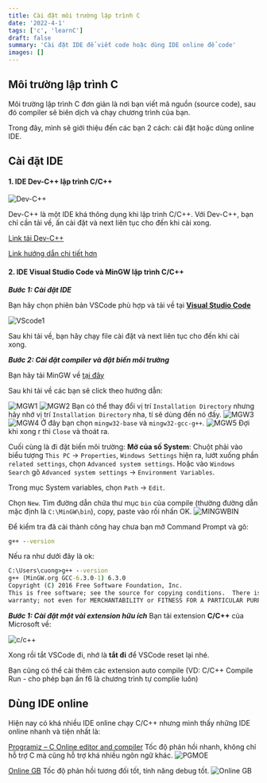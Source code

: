 ```yaml
---
title: Cài đặt môi trường lập trình C
date: '2022-4-1'
tags: ['c', 'learnC']
draft: false
summary: 'Cài đặt IDE để viết code hoặc dùng IDE online để code'
images: []
---
```


## Môi trường lập trình C

Môi trường lập trình C đơn giản là nơi bạn viết mã nguồn (source code), sau đó compiler sẽ biên dịch và chạy chương trình của bạn.

Trong đây, mình sẽ giới thiệu đến các bạn 2 cách: cài đặt hoặc dùng online IDE.

## Cài đặt IDE

#### 1. IDE Dev-C++ lập trình C/C++

![Dev-C++](https://a.fsdn.com/con/app/proj/orwelldevcpp/screenshots/devcpp5200.png/max/max/1)

Dev-C++ là một IDE khá thông dụng khi lập trình C/C++. Với Dev-C++, bạn chỉ cần tải về, ấn cài đặt và next liên tục cho đến khi cài xong.

[Link tải Dev-C++](https://sourceforge.net/projects/orwelldevcpp/)

[Link hướng dẫn chi tiết hơn](https://www.thegioididong.com/game-app/cach-tai-va-cai-dat-ide-dev-c-moi-nhat-compiler-c-1318620)

#### 2. IDE Visual Studio Code và MinGW lập trình C/C++

**_Bước 1: Cài đặt IDE_**

Bạn hãy chọn phiên bản VSCode phù hợp và tải về tại **[Visual Studio Code](https://code.visualstudio.com/)**

![VScode1](https://codelearn.io/Media/Default/Users/CWJ_5Fdelta33582/MyPic/01.png)

Sau khi tải về, bạn hãy chạy file cài đặt và next liên tục cho đến khi cài xong.

**_Bước 2: Cài đặt compiler và đặt biến môi trường_**

Bạn hãy tải MinGW về [tại đây](https://sourceforge.net/projects/mingw/)

Sau khi tải về các bạn sẽ click theo hướng dẫn:

![MGW1](https://codelearn.io/Media/Default/Users/J_2EDelta/MyPic/mingw.png)
![MGW2](https://codelearn.io/Media/Default/Users/J_2EDelta/MyPic/mingw2.png)
Bạn có thể thay đổi vị trí `Installation Directory` nhưng hãy nhớ vị trí `Installation Directory` nha, tí sẽ dùng đến nó đấy.
![MGW3](https://codelearn.io/Media/Default/Users/J_2EDelta/MyPic/mingw3.png)
![MGW4](https://codelearn.io/Media/Default/Users/J_2EDelta/MyPic/mingw4.png)
Ở đây bạn chọn `mingw32-base` và `mingw32-gcc-g++`.
![MGW5](https://codelearn.io/Media/Default/Users/J_2EDelta/MyPic/mingw5.png)
Đợi khi xong r thì `Close` và thoát ra.

Cuối cùng là đi đặt biến môi trường:
**Mở của số System**: Chuột phải vào biểu tượng `This PC` -> `Properties`, `Windows Settings` hiện ra, lướt xuống phần `related settings`, chọn `Advanced system settings`. Hoặc vào `Windows Search` gõ `Advanced system settings` -> `Environment Variables`.

Trong mục System variables, chọn `Path` -> `Edit`.

Chọn `New`. Tìm đường dẫn chứa thư mục `bin` của compile (thường đường dẫn mặc định là `C:\MinGW\bin`), copy, paste vào rồi nhấn OK.
![MINGWBIN](https://codelearn.io/Media/Default/Users/J_2EDelta/MyPic/varenron.png)

Để kiểm tra đã cài thành công hay chưa bạn mở Command Prompt và gõ:

```cmd
g++ --version
```

Nếu ra như dưới đây là ok:

```cmd
C:\Users\cuong>g++ --version
g++ (MinGW.org GCC-6.3.0-1) 6.3.0
Copyright (C) 2016 Free Software Foundation, Inc.
This is free software; see the source for copying conditions.  There is NO
warranty; not even for MERCHANTABILITY or FITNESS FOR A PARTICULAR PURPOSE.
```

**_Bước 1: Cài đặt một vài extension hữu ích_**
Bạn tải extension **C/C++** của Microsoft về:

![c/c++](https://codelearn.io/Media/Default/Users/J_2EDelta/MyPic/ext.png)

Xong rồi tắt VSCode đi, nhớ là **tắt đi** để VSCode reset lại nhé.

Bạn cũng có thể cài thêm các extension auto compile (VD: C/C++ Compile Run - cho phép bạn ấn f6 là chương trình tự complie luôn)

## Dùng IDE online

Hiện nay có khá nhiều IDE online chạy C/C++ nhưng mình thấy những IDE online nhanh và tiện nhất là:

[Programiz – C Online editor and compiler](https://www.programiz.com/c-programming/online-compiler/)
Tốc độ phản hồi nhanh, không chỉ hỗ trợ C mà cũng hỗ trợ khá nhiều ngôn ngữ khác.
![PGMOE](https://www.troubleshootyourself.com/wp-content/uploads/2020/11/programiz-c.png)

[Online GB](https://www.onlinegdb.com/)
Tốc độ phản hồi tương đối tốt, tính năng debug tốt.
![Online GB](https://www.softwaretestinghelp.com/wp-content/qa/uploads/2020/09/OnlineGDB.jpg)
